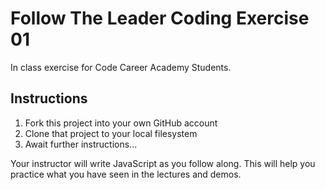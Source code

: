 # Follow The Leader Coding Exercise 01
In class exercise for Code Career Academy Students.

## Instructions
1. Fork this project into your own GitHub account
2. Clone that project to your local filesystem
3. Await further instructions...

Your instructor will write JavaScript as you follow along. 
This will help you practice what you have seen in the lectures and demos.